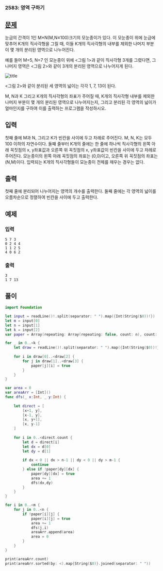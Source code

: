 ### 2583: 영역 구하기
## [문제](https://www.acmicpc.net/problem/2583)   
눈금의 간격이 1인 M×N(M,N≤100)크기의 모눈종이가 있다. 이 모눈종이 위에 눈금에 맞추어 K개의 직사각형을 그릴 때, 이들 K개의 직사각형의 내부를 제외한 나머지 부분이 몇 개의 분리된 영역으로 나누어진다.

예를 들어 M=5, N=7 인 모눈종이 위에 <그림 1>과 같이 직사각형 3개를 그렸다면, 그 나머지 영역은 <그림 2>와 같이 3개의 분리된 영역으로 나누어지게 된다.

![title](https://www.acmicpc.net/upload/images/zzJD2aQyF5Rm4IlOt.png)  

<그림 2>와 같이 분리된 세 영역의 넓이는 각각 1, 7, 13이 된다.

M, N과 K 그리고 K개의 직사각형의 좌표가 주어질 때, K개의 직사각형 내부를 제외한 나머지 부분이 몇 개의 분리된 영역으로 나누어지는지, 그리고 분리된 각 영역의 넓이가 얼마인지를 구하여 이를 출력하는 프로그램을 작성하시오.

## 입력
첫째 줄에 M과 N, 그리고 K가 빈칸을 사이에 두고 차례로 주어진다. M, N, K는 모두 100 이하의 자연수이다. 둘째 줄부터 K개의 줄에는 한 줄에 하나씩 직사각형의 왼쪽 아래 꼭짓점의 x, y좌표값과 오른쪽 위 꼭짓점의 x, y좌표값이 빈칸을 사이에 두고 차례로 주어진다. 모눈종이의 왼쪽 아래 꼭짓점의 좌표는 (0,0)이고, 오른쪽 위 꼭짓점의 좌표는(N,M)이다. 입력되는 K개의 직사각형들이 모눈종이 전체를 채우는 경우는 없다.

## 출력
첫째 줄에 분리되어 나누어지는 영역의 개수를 출력한다. 둘째 줄에는 각 영역의 넓이를 오름차순으로 정렬하여 빈칸을 사이에 두고 출력한다.

## 예제
### 입력 

```
5 7 3
0 2 4 4
1 1 2 5
4 0 6 2
```


### 출력 

```
3
1 7 13
```

## 풀이 

```Swift
import Foundation

let input = readLine()!.split(separator: " ").map({Int(String($0))!})
let m = input[0]
let n = input[1]
let k = input[2]
var paper = Array(repeating: Array(repeating: false, count: n), count: m)

for _ in 0..<k {
    let draw = readLine()!.split(separator: " ").map({Int(String($0))!})
    
    for i in draw[0]..<draw[2] {
        for j in draw[1]..<draw[3] {
            paper[j][i] = true
        }
    }
}

var area = 0
var areaArr = [Int]()
func dfs(_ x:Int, _ y:Int) {
    
    let direct = [
        [x+1, y],
        [x-1, y],
        [x, y+1],
        [x, y-1]
    ]
    
    for i in 0..<direct.count {
        let d = direct[i]
        let dx = d[0]
        let dy = d[1]
        
        if dx < 0 || dx > n-1 || dy < 0 || dy > m-1 {
            continue
        } else if !paper[dy][dx] {
            paper[dy][dx] = true
            area += 1
            dfs(dx,dy)
        }
    }
}

for i in 0..<m {
    for j in 0..<n {
        if !paper[i][j] {
            paper[i][j] = true
            area += 1
            dfs(j,i)
            areaArr.append(area)
            area = 0
        }
    }
}

print(areaArr.count)
print(areaArr.sorted(by: <).map{String($0)}.joined(separator: " "))

```
